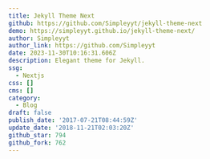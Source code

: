 ```yaml
---
title: Jekyll Theme Next
github: https://github.com/Simpleyyt/jekyll-theme-next
demo: https://simpleyyt.github.io/jekyll-theme-next/
author: Simpleyyt
author_link: https://github.com/Simpleyyt
date: 2023-11-30T10:16:31.606Z
description: Elegant theme for Jekyll.
ssg:
  - Nextjs
css: []
cms: []
category:
  - Blog
draft: false
publish_date: '2017-07-21T08:44:59Z'
update_date: '2018-11-21T02:03:20Z'
github_star: 794
github_fork: 762
---
```

